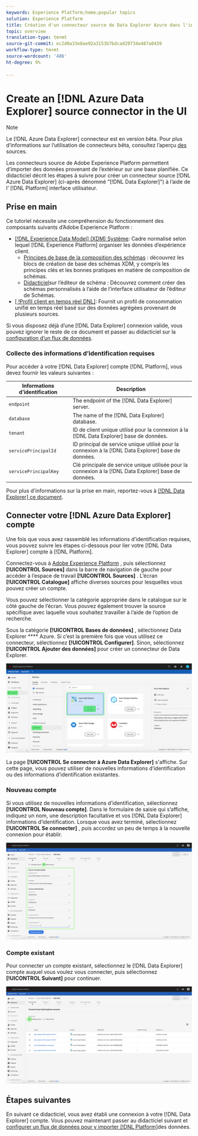 ```yaml
---
keywords: Experience Platform;home;popular topics
solution: Experience Platform
title: Création d'un connecteur source de Data Explorer Azure dans l'interface utilisateur
topic: overview
translation-type: tm+mt
source-git-commit: ec2d0a33e0ae92a3153b7bdcad29734e487a0439
workflow-type: tm+mt
source-wordcount: '486'
ht-degree: 9%

---
```



# Create an [!DNL Azure Data Explorer] source connector in the UI

>[!NOTE]
> Le [!DNL Azure Data Explorer] connecteur est en version bêta. Pour plus d’informations sur l’utilisation de connecteurs bêta, consultez l’aperçu [des](../../../../home.md#terms-and-conditions) sources.

Les connecteurs source de Adobe Experience Platform permettent d’importer des données provenant de l’extérieur sur une base planifiée. Ce didacticiel décrit les étapes à suivre pour créer un connecteur source [!DNL Azure Data Explorer] (ci-après dénommé &quot;[!DNL Data Explorer]&quot;) à l’aide de l’ [!DNL Platform] interface utilisateur.

## Prise en main

Ce tutoriel nécessite une compréhension du fonctionnement des composants suivants d’Adobe Experience Platform :

* [[!DNL Experience Data Model] (XDM) Système](../../../../../xdm/home.md): Cadre normalisé selon lequel [!DNL Experience Platform] organiser les données d’expérience client.
   * [Principes de base de la composition des schémas](../../../../../xdm/schema/composition.md) : découvrez les blocs de création de base des schémas XDM, y compris les principes clés et les bonnes pratiques en matière de composition de schémas.
   * [Didacticiel](../../../../../xdm/tutorials/create-schema-ui.md)sur l’éditeur de schéma : Découvrez comment créer des schémas personnalisés à l’aide de l’interface utilisateur de l’éditeur de Schémas.
* [[ !Profil client en temps réel DNL]](../../../../../profile/home.md): Fournit un profil de consommation unifié en temps réel basé sur des données agrégées provenant de plusieurs sources.

Si vous disposez déjà d’une [!DNL Data Explorer] connexion valide, vous pouvez ignorer le reste de ce document et passer au didacticiel sur la [configuration d’un flux de données](../../dataflow/databases.md).

### Collecte des informations d’identification requises

Pour accéder à votre [!DNL Data Explorer] compte [!DNL Platform], vous devez fournir les valeurs suivantes :

| Informations d’identification | Description |
| ---------- | ----------- |
| `endpoint` | The endpoint of the [!DNL Data Explorer] server. |
| `database` | The name of the [!DNL Data Explorer] database. |
| `tenant` | ID de client unique utilisé pour la connexion à la [!DNL Data Explorer] base de données. |
| `servicePrincipalId` | ID principal de service unique utilisé pour la connexion à la [!DNL Data Explorer] base de données. |
| `servicePrincipalKey` | Clé principale de service unique utilisée pour la connexion à la [!DNL Data Explorer] base de données. |

Pour plus d&#39;informations sur la prise en main, reportez-vous à [ [!DNL Data Explorer] ce document](https://docs.microsoft.com/en-us/azure/data-explorer/kusto/management/access-control/how-to-authenticate-with-aad).

## Connecter votre [!DNL Azure Data Explorer] compte

Une fois que vous avez rassemblé les informations d’identification requises, vous pouvez suivre les étapes ci-dessous pour lier votre [!DNL Data Explorer] compte à [!DNL Platform].

Connectez-vous à [Adobe Experience Platform](https://platform.adobe.com) , puis sélectionnez **[!UICONTROL Sources]** dans la barre de navigation de gauche pour accéder à l’espace de travail **[!UICONTROL Sources]** . L’écran **[!UICONTROL Catalogue]** affiche diverses sources pour lesquelles vous pouvez créer un compte.

Vous pouvez sélectionner la catégorie appropriée dans le catalogue sur le côté gauche de l’écran. Vous pouvez également trouver la source spécifique avec laquelle vous souhaitez travailler à l’aide de l’option de recherche.

Sous la catégorie **[!UICONTROL Bases de données]** , sélectionnez Data Explorer **** Azure. Si c’est la première fois que vous utilisez ce connecteur, sélectionnez **[!UICONTROL Configurer]**. Sinon, sélectionnez **[!UICONTROL Ajouter des données]** pour créer un connecteur de Data Explorer.

![catalogue](../../../../images/tutorials/create/data-explorer/catalog.png)

La page **[!UICONTROL Se connecter à Azure Data Explorer]** s&#39;affiche. Sur cette page, vous pouvez utiliser de nouvelles informations d’identification ou des informations d’identification existantes.

### Nouveau compte

Si vous utilisez de nouvelles informations d’identification, sélectionnez **[!UICONTROL Nouveau compte]**. Dans le formulaire de saisie qui s’affiche, indiquez un nom, une description facultative et vos [!DNL Data Explorer] informations d’identification. Lorsque vous avez terminé, sélectionnez **[!UICONTROL Se connecter]** , puis accordez un peu de temps à la nouvelle connexion pour établir.

![connecter](../../../../images/tutorials/create/data-explorer/new.png)

### Compte existant

Pour connecter un compte existant, sélectionnez le [!DNL Data Explorer] compte auquel vous voulez vous connecter, puis sélectionnez **[!UICONTROL Suivant]** pour continuer.

![existant](../../../../images/tutorials/create/data-explorer/existing.png)

## Étapes suivantes

En suivant ce didacticiel, vous avez établi une connexion à votre [!DNL Data Explorer] compte. Vous pouvez maintenant passer au didacticiel suivant et [configurer un flux de données pour y importer [!DNL Platform]](../../dataflow/databases.md)des données.